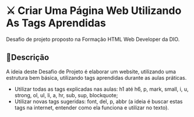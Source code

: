 # ⚔ Criar Uma Página Web Utilizando As Tags Aprendidas

Desafio de projeto proposto na Formação HTML Web Developer da DIO.

## 📝Descrição

A ideia deste Desafio de Projeto é elaborar um website, utilizando uma estrutura bem básica, utilizando tags aprendidas durante as aulas práticas. 

- Utilizar todas as tags explicadas nas aulas: h1 até h6, p, mark, small, i, u, strong, ol, ul, li, a, hr, sub, sup, blockquote;
- Utilizar novas tags sugeridas: font, del, p, abbr (a ideia é buscar estas tags na internet, entender como ela funciona e utilizar no texto).
